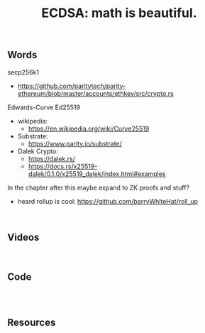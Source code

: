 <h1 align="center">
    ECDSA: math is beautiful.
</h1>

<br>

## Words

secp256k1
- https://github.com/paritytech/parity-ethereum/blob/master/accounts/ethkey/src/crypto.rs

Edwards-Curve Ed25519
- wikipedia:
  - https://en.wikipedia.org/wiki/Curve25519
- Substrate: 
  - https://www.parity.io/substrate/
- Dalek Crypto:
  - https://dalek.rs/
  - https://docs.rs/x25519-dalek/0.1.0/x25519_dalek/index.html#examples

In the chapter after this maybe expand to ZK proofs and stuff?
- heard rollup is cool: https://github.com/barryWhiteHat/roll_up

<br>

## Videos

<br>

## Code
```rust

```

<br>

## Resources

<br>
